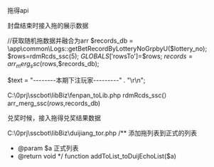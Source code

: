 拖得api


封盘结束时接入拖的展示数据

//获取随机拖数据并融合为arr
$records_db = \app\common\Logs::getBetRecordByLotteryNoGrpbyU($lottery_no);
$rows=rdmRcds_ssc(5);
$GLOBALS['$rowsTo']=$rows;
$records= arr_merg_ssc($rows,$records_db);

$text = "--------本期下注玩家---------" . "\r\n";



C:\0prj\sscbot\libBiz\fenpan_toLib.php
rdmRcds_ssc(）
arr_merg_ssc($rows,$records_db)


兑奖时候，接入拖得兑奖结果数据

C:\0prj\sscbot\libBiz\duijiang_tor.php
/**  添加拖列表到正式的列表
 * @param $a  正式列表
 * @return void
 */
function addToList_toDuijEchoList($a)

